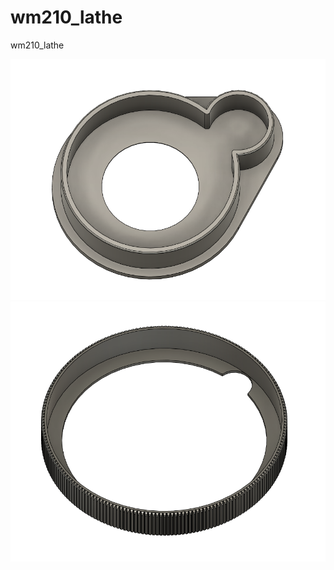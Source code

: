 # wm210_lathe
wm210_lathe

![alt text](https://github.com/kdpkdp/wm210_lathe/blob/main/wm210_%D0%BA%D1%80%D1%8B%D1%88%D0%BA%D0%B0_%D1%84%D0%B0%D1%80%D1%82%D1%83%D0%BA%D0%B0.png?raw=true)
![alt text](https://github.com/kdpkdp/wm210_lathe/blob/main/wm210_Nakatka.png?raw=true)

